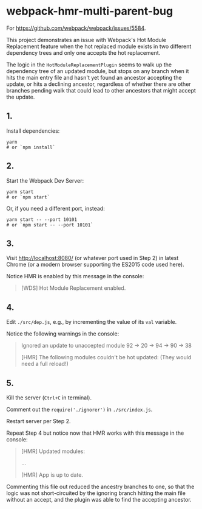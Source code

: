 # webpack-hmr-multi-parent-bug

For https://github.com/webpack/webpack/issues/5584.

This project demonstrates an issue with Webpack's Hot Module Replacement feature
when the hot replaced module exists in two different dependency trees and only one
accepts the hot replacement.

The logic in the `HotModuleReplacementPlugin` seems to walk up the dependency tree of an updated module, but stops on any branch when it hits the main entry file and hasn't yet found an ancestor
 accepting the update, or hits a declining ancestor, regardless of whether there are other branches pending walk that could lead to other ancestors that might accept the update.

## 1.

Install dependencies:

```
yarn 
# or `npm install`
```

## 2.

Start the Webpack Dev Server:

```
yarn start
# or `npm start`
```

Or, if you need a different port, instead:

```
yarn start -- --port 10101
# or `npm start -- --port 10101`
```

## 3.

Visit [http://localhost:8080/](http://localhost:8080/) (or whatever port used in Step 2) in latest Chrome (or a modern browser supporting the ES2015 code used here).

Notice HMR is enabled by this message in the console:

> [WDS] Hot Module Replacement enabled.

## 4.

Edit `./src/dep.js`, e.g., by incrementing the value of its `val` variable.

Notice the following warnings in the console:

> Ignored an update to unaccepted module 92 -> 20 -> 94 -> 90 -> 38
>
> [HMR] The following modules couldn't be hot updated: (They would need a full reload!)

## 5.

Kill the server (`Ctrl+C` in terminal).

Comment out the `require('./ignorer')` in `./src/index.js`.

Restart server per Step 2.

Repeat Step 4 but notice now that HMR works with this message in the console:

> [HMR] Updated modules:
>
> ...
>
> [HMR] App is up to date.

Commenting this file out reduced the ancestry branches to one, so that the logic was not
short-circuited by the ignoring branch hitting the main file without an accept,
and the plugin was able to find the accepting ancestor.
